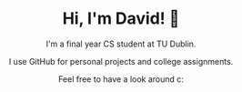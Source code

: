 <h1 align="center">Hi, I'm David! 👋</h1>
<p align="center">I'm a final year CS student at TU Dublin.</p>
<p align="center">I use GitHub for personal projects and college assignments.</p>
<p align="center">Feel free to have a look around c:</p

